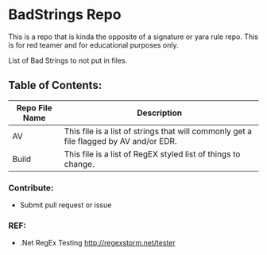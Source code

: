 # BadStrings Repo
This is a repo that is kinda the opposite of a signature or yara rule repo. This is for red teamer and for educational purposes only.

List of Bad Strings to not put in files.

## Table of Contents:
|Repo File Name| Description
| --------------- | --------------- |
|AV|This file is a list of strings that will commonly get a file flagged by AV and/or EDR.
|Build|This file is a list of RegEX styled list of things to change.

### Contribute:
- Submit pull request or issue

### REF:
- .Net RegEx Testing http://regexstorm.net/tester
